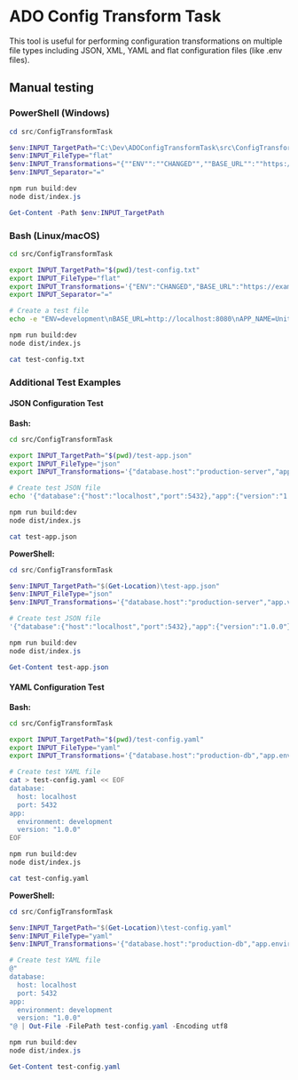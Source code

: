 # ADO Config Transform Task

This tool is useful for performing configuration transformations on multiple file types including JSON, XML, YAML and flat configuration files (like .env files).

## Manual testing

### PowerShell (Windows)

```powershell
cd src/ConfigTransformTask

$env:INPUT_TargetPath="C:\Dev\ADOConfigTransformTask\src\ConfigTransformTask\dist\flat.txt"
$env:INPUT_FileType="flat"
$env:INPUT_Transformations="{""ENV"":""CHANGED"",""BASE_URL"":""https://example.com"",""API_KEY"":""ADDED_KEY_123""}"
$env:INPUT_Separator="="

npm run build:dev
node dist/index.js

Get-Content -Path $env:INPUT_TargetPath
```

### Bash (Linux/macOS)

```bash
cd src/ConfigTransformTask

export INPUT_TargetPath="$(pwd)/test-config.txt"
export INPUT_FileType="flat"
export INPUT_Transformations='{"ENV":"CHANGED","BASE_URL":"https://example.com","API_KEY":"ADDED_KEY_123"}'
export INPUT_Separator="="

# Create a test file
echo -e "ENV=development\nBASE_URL=http://localhost:8080\nAPP_NAME=UnitTests" > test-config.txt

npm run build:dev
node dist/index.js

cat test-config.txt
```

### Additional Test Examples

#### JSON Configuration Test

**Bash:**
```bash
cd src/ConfigTransformTask

export INPUT_TargetPath="$(pwd)/test-app.json"
export INPUT_FileType="json"
export INPUT_Transformations='{"database.host":"production-server","app.version":"2.0.0"}'

# Create test JSON file
echo '{"database":{"host":"localhost","port":5432},"app":{"version":"1.0.0"}}' > test-app.json

npm run build:dev
node dist/index.js

cat test-app.json
```

**PowerShell:**
```powershell
cd src/ConfigTransformTask

$env:INPUT_TargetPath="$(Get-Location)\test-app.json"
$env:INPUT_FileType="json"
$env:INPUT_Transformations='{"database.host":"production-server","app.version":"2.0.0"}'

# Create test JSON file
'{"database":{"host":"localhost","port":5432},"app":{"version":"1.0.0"}}' | Out-File -FilePath test-app.json -Encoding utf8

npm run build:dev
node dist/index.js

Get-Content test-app.json
```

#### YAML Configuration Test

**Bash:**
```bash
cd src/ConfigTransformTask

export INPUT_TargetPath="$(pwd)/test-config.yaml"
export INPUT_FileType="yaml"
export INPUT_Transformations='{"database.host":"production-db","app.environment":"production"}'

# Create test YAML file
cat > test-config.yaml << EOF
database:
  host: localhost
  port: 5432
app:
  environment: development
  version: "1.0.0"
EOF

npm run build:dev
node dist/index.js

cat test-config.yaml
```

**PowerShell:**
```powershell
cd src/ConfigTransformTask

$env:INPUT_TargetPath="$(Get-Location)\test-config.yaml"
$env:INPUT_FileType="yaml"
$env:INPUT_Transformations='{"database.host":"production-db","app.environment":"production"}'

# Create test YAML file
@"
database:
  host: localhost
  port: 5432
app:
  environment: development
  version: "1.0.0"
"@ | Out-File -FilePath test-config.yaml -Encoding utf8

npm run build:dev
node dist/index.js

Get-Content test-config.yaml
```
